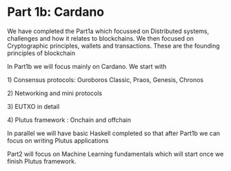 # Part 1b: Cardano

We have completed the Part1a which focussed on Distributed systems, challenges and how it relates to blockchains. We then focused on Cryptographic principles, wallets and transactions. These are the founding principles of blockchain

In Part1b we will focus mainly on Cardano. We start with

1\) Consensus protocols: Ouroboros Classic, Praos, Genesis, Chronos&#x20;

2\) Networking and mini protocols

3\) EUTXO in detail

4\) Plutus framework : Onchain and offchain

In parallel we will have basic Haskell completed so that after Part1b we can focus on writing Plutus applications

Part2 will focus on Machine Learning fundamentals which will start once we finish Plutus framework.

